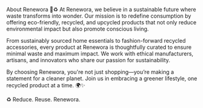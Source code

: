 About Renewora 🌿♻
At Renewora, we believe in a sustainable future where waste transforms into wonder. Our mission is to redefine consumption by offering eco-friendly, recycled, and upcycled products that not only reduce environmental impact but also promote conscious living.

From sustainably sourced home essentials to fashion-forward recycled accessories, every product at Renewora is thoughtfully curated to ensure minimal waste and maximum impact. We work with ethical manufacturers, artisans, and innovators who share our passion for sustainability.

By choosing Renewora, you're not just shopping—you’re making a statement for a cleaner planet. Join us in embracing a greener lifestyle, one recycled product at a time. 🌍✨

♻ Reduce. Reuse. Renewora.
